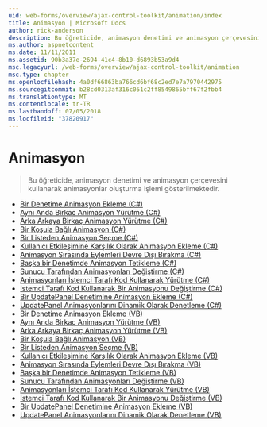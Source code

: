 ```yaml
---
uid: web-forms/overview/ajax-control-toolkit/animation/index
title: Animasyon | Microsoft Docs
author: rick-anderson
description: Bu öğreticide, animasyon denetimi ve animasyon çerçevesini kullanarak animasyonlar oluşturma işlemi gösterilmektedir.
ms.author: aspnetcontent
ms.date: 11/11/2011
ms.assetid: 90b3a37e-2694-41c4-8b10-d6893b53a9d4
msc.legacyurl: /web-forms/overview/ajax-control-toolkit/animation
msc.type: chapter
ms.openlocfilehash: 4a0df66863ba766cd6bf68c2ed7e7a7970442975
ms.sourcegitcommit: b28cd0313af316c051c2ff8549865bff67f2fbb4
ms.translationtype: MT
ms.contentlocale: tr-TR
ms.lasthandoff: 07/05/2018
ms.locfileid: "37820917"
---
```

<a name="animation"></a>Animasyon
====================
> Bu öğreticide, animasyon denetimi ve animasyon çerçevesini kullanarak animasyonlar oluşturma işlemi gösterilmektedir.


- [Bir Denetime Animasyon Ekleme (C#)](adding-animation-to-a-control-cs.md)
- [Aynı Anda Birkaç Animasyon Yürütme (C#)](executing-several-animations-at-the-same-time-cs.md)
- [Arka Arkaya Birkaç Animasyon Yürütme (C#)](executing-several-animations-after-each-other-cs.md)
- [Bir Koşula Bağlı Animasyon (C#)](animation-depending-on-a-condition-cs.md)
- [Bir Listeden Animasyon Seçme (C#)](picking-one-animation-out-of-a-list-cs.md)
- [Kullanıcı Etkileşimine Karşılık Olarak Animasyon Ekleme (C#)](animating-in-response-to-user-interaction-cs.md)
- [Animasyon Sırasında Eylemleri Devre Dışı Bırakma (C#)](disabling-actions-during-animation-cs.md)
- [Başka bir Denetimde Animasyon Tetikleme (C#)](triggering-an-animation-in-another-control-cs.md)
- [Sunucu Tarafından Animasyonları Değiştirme (C#)](modifying-animations-from-the-server-side-cs.md)
- [Animasyonları İstemci Tarafı Kod Kullanarak Yürütme (C#)](executing-animations-using-client-side-code-cs.md)
- [İstemci Tarafı Kod Kullanarak Bir Animasyonu Değiştirme (C#)](changing-an-animation-using-client-side-code-cs.md)
- [Bir UpdatePanel Denetimine Animasyon Ekleme (C#)](animating-an-updatepanel-control-cs.md)
- [UpdatePanel Animasyonlarını Dinamik Olarak Denetleme (C#)](dynamically-controlling-updatepanel-animations-cs.md)
- [Bir Denetime Animasyon Ekleme (VB)](adding-animation-to-a-control-vb.md)
- [Aynı Anda Birkaç Animasyon Yürütme (VB)](executing-several-animations-at-the-same-time-vb.md)
- [Arka Arkaya Birkaç Animasyon Yürütme (VB)](executing-several-animations-after-each-other-vb.md)
- [Bir Koşula Bağlı Animasyon (VB)](animation-depending-on-a-condition-vb.md)
- [Bir Listeden Animasyon Seçme (VB)](picking-one-animation-out-of-a-list-vb.md)
- [Kullanıcı Etkileşimine Karşılık Olarak Animasyon Ekleme (VB)](animating-in-response-to-user-interaction-vb.md)
- [Animasyon Sırasında Eylemleri Devre Dışı Bırakma (VB)](disabling-actions-during-animation-vb.md)
- [Başka bir Denetimde Animasyon Tetikleme (VB)](triggering-an-animation-in-another-control-vb.md)
- [Sunucu Tarafından Animasyonları Değiştirme (VB)](modifying-animations-from-the-server-side-vb.md)
- [Animasyonları İstemci Tarafı Kod Kullanarak Yürütme (VB)](executing-animations-using-client-side-code-vb.md)
- [İstemci Tarafı Kod Kullanarak Bir Animasyonu Değiştirme (VB)](changing-an-animation-using-client-side-code-vb.md)
- [Bir UpdatePanel Denetimine Animasyon Ekleme (VB)](animating-an-updatepanel-control-vb.md)
- [UpdatePanel Animasyonlarını Dinamik Olarak Denetleme (VB)](dynamically-controlling-updatepanel-animations-vb.md)
